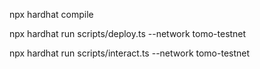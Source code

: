 npx hardhat compile

npx hardhat run scripts/deploy.ts --network tomo-testnet

npx hardhat run scripts/interact.ts --network tomo-testnet

